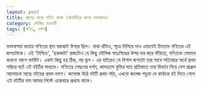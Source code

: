 ```yaml
---
layout: post
title: প্রাণের মাঝে গণিত বাজে (জ্যামিতির জন্যে ভালবাসা)
category: সৌমিত্র চক্রবর্তী
tags: [গণিত, দর্শন]
---
```

ভালবাসার খাতায় গণিতের স্থান বরাবরই উপরে ছিল। মাথা খাঁটাও, সূত্রে মিলিয়ে দাও এভাবেই চিনতাম গণিতের এই জগতটাকে।  এই 'নিশ্চিত', 'ছককাটা' রাজ্যটাও যে কিছু মৌলিক স্বতঃসিদ্ধের উপর ভর করে দাঁড়িয়ে, গণিতকে সেভাবে কখনো আগে ভাবিনি। একটা কিছু হয় ঠিক, নয় ভুল - এর বাইরেও যে বিশাল জগতটা তার সাথে সত্যিকার অর্থে প্রথম পরিচয় ঘটে এই বইটির মাধ্যমে। গণিতের পেছনের দর্শন, কালক্রমে যুক্তির ঘাত প্রতিঘাতে তার বিবর্তন নিয়ে বেশ প্রাঞ্জল আলোচনা আছে বইয়ের প্রথম ভাগে। কলেজে উঠে বইটি প্রথম পড়ি, এখনো কলেজ পড়ুয়া যে কাউকে বই দিতে গেলে এই বইটির নাম আমার লিস্টে একেবারে প্রথমে থাকে।  